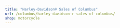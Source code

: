 ```yaml
---
title: "Harley-Davidson® Sales of Columbus"
url: /columbus/harley-davidson-r-sales-of-columbus/
shop: motorcycle
---
```

